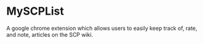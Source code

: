 # MySCPList
A google chrome extension which allows users to easily keep track of, rate, and note, articles on the SCP wiki.
